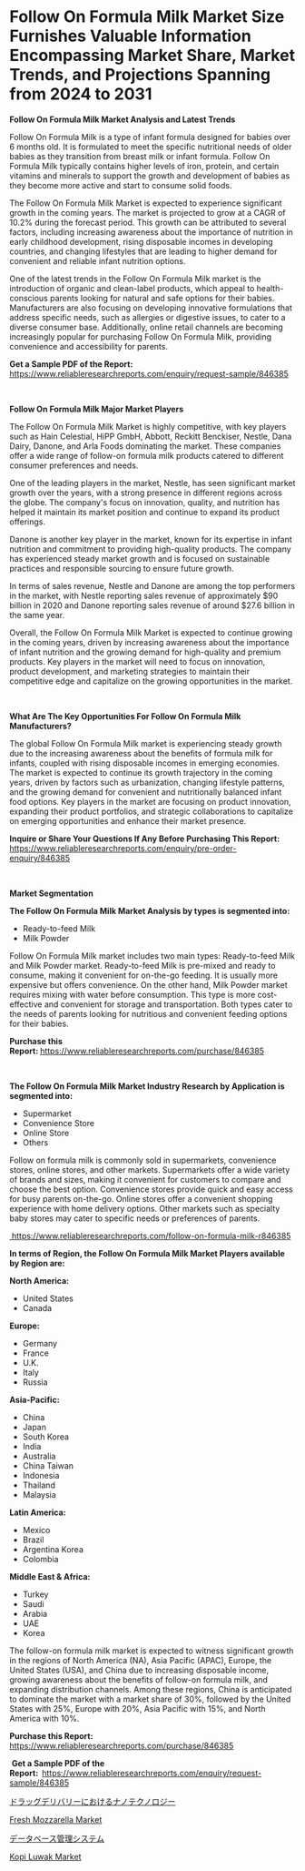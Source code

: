 <p><h1>Follow On Formula Milk Market Size Furnishes Valuable Information Encompassing Market Share, Market Trends, and Projections Spanning from 2024 to 2031</h1></p><p><strong>Follow On Formula Milk Market Analysis and Latest Trends</strong></p>
<p><p>Follow On Formula Milk is a type of infant formula designed for babies over 6 months old. It is formulated to meet the specific nutritional needs of older babies as they transition from breast milk or infant formula. Follow On Formula Milk typically contains higher levels of iron, protein, and certain vitamins and minerals to support the growth and development of babies as they become more active and start to consume solid foods.</p><p>The Follow On Formula Milk Market is expected to experience significant growth in the coming years. The market is projected to grow at a CAGR of 10.2% during the forecast period. This growth can be attributed to several factors, including increasing awareness about the importance of nutrition in early childhood development, rising disposable incomes in developing countries, and changing lifestyles that are leading to higher demand for convenient and reliable infant nutrition options.</p><p>One of the latest trends in the Follow On Formula Milk market is the introduction of organic and clean-label products, which appeal to health-conscious parents looking for natural and safe options for their babies. Manufacturers are also focusing on developing innovative formulations that address specific needs, such as allergies or digestive issues, to cater to a diverse consumer base. Additionally, online retail channels are becoming increasingly popular for purchasing Follow On Formula Milk, providing convenience and accessibility for parents.</p></p>
<p><strong>Get a Sample PDF of the Report:&nbsp;</strong> <a href="https://www.reliableresearchreports.com/enquiry/request-sample/846385">https://www.reliableresearchreports.com/enquiry/request-sample/846385</a></p>
<p>&nbsp;</p>
<p><strong>Follow On Formula Milk Major Market Players</strong></p>
<p><p>The Follow On Formula Milk Market is highly competitive, with key players such as Hain Celestial, HiPP GmbH, Abbott, Reckitt Benckiser, Nestle, Dana Dairy, Danone, and Arla Foods dominating the market. These companies offer a wide range of follow-on formula milk products catered to different consumer preferences and needs.</p><p>One of the leading players in the market, Nestle, has seen significant market growth over the years, with a strong presence in different regions across the globe. The company's focus on innovation, quality, and nutrition has helped it maintain its market position and continue to expand its product offerings.</p><p>Danone is another key player in the market, known for its expertise in infant nutrition and commitment to providing high-quality products. The company has experienced steady market growth and is focused on sustainable practices and responsible sourcing to ensure future growth.</p><p>In terms of sales revenue, Nestle and Danone are among the top performers in the market, with Nestle reporting sales revenue of approximately $90 billion in 2020 and Danone reporting sales revenue of around $27.6 billion in the same year.</p><p>Overall, the Follow On Formula Milk Market is expected to continue growing in the coming years, driven by increasing awareness about the importance of infant nutrition and the growing demand for high-quality and premium products. Key players in the market will need to focus on innovation, product development, and marketing strategies to maintain their competitive edge and capitalize on the growing opportunities in the market.</p></p>
<p>&nbsp;</p>
<p><strong>What Are The Key Opportunities For Follow On Formula Milk Manufacturers?</strong></p>
<p><p>The global Follow On Formula Milk market is experiencing steady growth due to the increasing awareness about the benefits of formula milk for infants, coupled with rising disposable incomes in emerging economies. The market is expected to continue its growth trajectory in the coming years, driven by factors such as urbanization, changing lifestyle patterns, and the growing demand for convenient and nutritionally balanced infant food options. Key players in the market are focusing on product innovation, expanding their product portfolios, and strategic collaborations to capitalize on emerging opportunities and enhance their market presence.</p></p>
<p><strong>Inquire or Share Your Questions If Any Before Purchasing This Report:</strong> <a href="https://www.reliableresearchreports.com/enquiry/pre-order-enquiry/846385">https://www.reliableresearchreports.com/enquiry/pre-order-enquiry/846385</a></p>
<p>&nbsp;</p>
<p><strong>Market Segmentation</strong></p>
<p><strong>The Follow On Formula Milk Market Analysis by types is segmented into:</strong></p>
<p><ul><li>Ready-to-feed Milk</li><li>Milk Powder</li></ul></p>
<p><p>Follow On Formula Milk market includes two main types: Ready-to-feed Milk and Milk Powder market. Ready-to-feed Milk is pre-mixed and ready to consume, making it convenient for on-the-go feeding. It is usually more expensive but offers convenience. On the other hand, Milk Powder market requires mixing with water before consumption. This type is more cost-effective and convenient for storage and transportation. Both types cater to the needs of parents looking for nutritious and convenient feeding options for their babies.</p></p>
<p><strong>Purchase this Report:&nbsp;</strong><a href="https://www.reliableresearchreports.com/purchase/846385">https://www.reliableresearchreports.com/purchase/846385</a></p>
<p>&nbsp;</p>
<p><strong>The Follow On Formula Milk Market Industry Research by Application is segmented into:</strong></p>
<p><ul><li>Supermarket</li><li>Convenience Store</li><li>Online Store</li><li>Others</li></ul></p>
<p><p>Follow on formula milk is commonly sold in supermarkets, convenience stores, online stores, and other markets. Supermarkets offer a wide variety of brands and sizes, making it convenient for customers to compare and choose the best option. Convenience stores provide quick and easy access for busy parents on-the-go. Online stores offer a convenient shopping experience with home delivery options. Other markets such as specialty baby stores may cater to specific needs or preferences of parents.</p></p>
<p><a href="https://www.reliableresearchreports.com/follow-on-formula-milk-r846385">&nbsp;https://www.reliableresearchreports.com/follow-on-formula-milk-r846385</a></p>
<p><strong>In terms of Region, the Follow On Formula Milk Market Players available by Region are:</strong></p>
<p>
    <p> <strong> North America: </strong>
        <ul>
            <li>United States</li>
            <li>Canada</li>
        </ul>
        </p> 
    <p> <strong> Europe: </strong>
        <ul>
            <li>Germany</li>
            <li>France</li>
            <li>U.K.</li>
            <li>Italy</li>
            <li>Russia</li>
        </ul>
        </p> 
    <p> <strong> Asia-Pacific: </strong>
        <ul>
            <li>China</li>
            <li>Japan</li>
            <li>South Korea</li>
            <li>India</li>
            <li>Australia</li>
            <li>China Taiwan</li>
            <li>Indonesia</li>
            <li>Thailand</li>
            <li>Malaysia</li>
        </ul>
        </p> 
    <p> <strong> Latin America: </strong>
        <ul>
            <li>Mexico</li>
            <li>Brazil</li>
            <li>Argentina Korea</li>
            <li>Colombia</li>
        </ul>
        </p> 
    <p> <strong> Middle East & Africa: </strong>
        <ul>
            <li>Turkey</li>
            <li>Saudi</li>
            <li>Arabia</li>
            <li>UAE</li>
            <li>Korea</li>
        </ul>
    </p>
    </p>
<p><p>The follow-on formula milk market is expected to witness significant growth in the regions of North America (NA), Asia Pacific (APAC), Europe, the United States (USA), and China due to increasing disposable income, growing awareness about the benefits of follow-on formula milk, and expanding distribution channels. Among these regions, China is anticipated to dominate the market with a market share of 30%, followed by the United States with 25%, Europe with 20%, Asia Pacific with 15%, and North America with 10%.</p></p>
<p><strong>Purchase this Report: </strong><a href="https://www.reliableresearchreports.com/purchase/846385">https://www.reliableresearchreports.com/purchase/846385</a></p>
<p>&nbsp;<strong>Get a Sample PDF of the Report:&nbsp;&nbsp;</strong><a href="https://www.reliableresearchreports.com/enquiry/request-sample/846385">https://www.reliableresearchreports.com/enquiry/request-sample/846385</a></p>
<p><strong></strong></p>
<p><p><a href="https://github.com/NashBeahan2023/Market-Research-Report-List-1/blob/main/473580618184.md">ドラッグデリバリーにおけるナノテクノロジー</a></p><p><a href="https://github.com/peachesmcdowel1/Market-Research-Report-List-2/blob/main/fresh-mozzarella-market.md">Fresh Mozzarella Market</a></p><p><a href="https://github.com/joaejkdzgyljvo6/Market-Research-Report-List-1/blob/main/191894318183.md">データベース管理システム</a></p><p><a href="https://github.com/edytherolanlouisejk1miz0wig/Market-Research-Report-List-1/blob/main/kopi-luwak-market.md">Kopi Luwak Market</a></p></p>